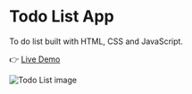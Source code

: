 # Todo List App
To do list built with HTML, CSS and JavaScript. <br>

:point_right: [Live Demo](https://amandaestevs.github.io/todo-list/)


![Todo List image](https://user-images.githubusercontent.com/107643028/187548012-1b52d8bc-40f9-457c-b85c-3e5780d8c29b.jpg)
